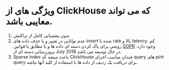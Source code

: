 # ویژگی های از ClickHouse که می تواند معایبی باشد.

1. بدون پشتیبانی کامل از تراکنش
2. عدم توانایی در تغییر و یا حذف داده های insert شده با rate بالا و latency کم. روشی برای پاک کردن دسته ای داده ها و یا مطابق با قوانین [GDPR](https://gdpr-info.eu) وجود دارد. بروزرسانی دسته ای از July 2018 در حال توسعه می باشد. 
3. Sparse index باعث میشه که ClickHouse چندان مناسب اجرای query های pint query برای دریافت یک ردیف از داده ها با استفاده از کلید آنها نباشه.

